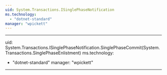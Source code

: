 ```yaml
---
uid: System.Transactions.ISinglePhaseNotification
ms.technology: 
  - "dotnet-standard"
manager: "wpickett"
---
```


---
uid: System.Transactions.ISinglePhaseNotification.SinglePhaseCommit(System.Transactions.SinglePhaseEnlistment)
ms.technology: 
  - "dotnet-standard"
manager: "wpickett"
---
